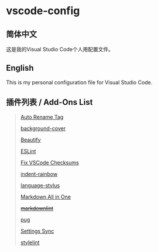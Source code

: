 # vscode-config

## 简体中文

这是我的Visual Studio Code个人用配置文件。

## English

This is my personal configuration file for Visual Studio Code.

## 插件列表 / Add-Ons List

> [Auto Rename Tag](https://marketplace.visualstudio.com/items?itemName=formulahendry.auto-rename-tag)
> 
> [background-cover](https://marketplace.visualstudio.com/items?itemName=manasxx.background-cover)
> 
> [Beautify](https://marketplace.visualstudio.com/items?itemName=HookyQR.beautify)
> 
> [ESLint](https://marketplace.visualstudio.com/items?itemName=dbaeumer.vscode-eslint)
> 
> [Fix VSCode Checksums](https://marketplace.visualstudio.com/items?itemName=lehni.vscode-fix-checksums)
> 
> [indent-rainbow](https://marketplace.visualstudio.com/items?itemName=oderwat.indent-rainbow)
> 
> [language-stylus](https://marketplace.visualstudio.com/items?itemName=sysoev.language-stylus)
> 
> [Markdown All in One](https://marketplace.visualstudio.com/items?itemName=yzhang.markdown-all-in-one)
> 
> [~~markdownlint~~](https://marketplace.visualstudio.com/items?itemName=DavidAnson.vscode-markdownlint)
> 
> [pug](https://marketplace.visualstudio.com/items?itemName=amandeepmittal.pug)
> 
> [Settings Sync](https://marketplace.visualstudio.com/items?itemName=Shan.code-settings-sync)
> 
> [stylelint](https://marketplace.visualstudio.com/items?itemName=stylelint.vscode-stylelint)